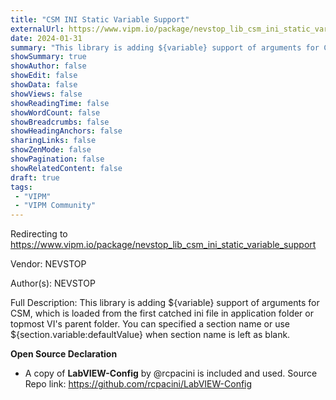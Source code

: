 ```yaml
---
title: "CSM INI Static Variable Support"
externalUrl: https://www.vipm.io/package/nevstop_lib_csm_ini_static_variable_support
date: 2024-01-31
summary: "This library is adding ${variable} support of arguments for CSM, which is loaded from the first catched ini file in application folder or topmost VI's parent folder."
showSummary: true
showAuthor: false
showEdit: false
showData: false
showViews: false
showReadingTime: false
showWordCount: false
showBreadcrumbs: false
showHeadingAnchors: false
sharingLinks: false
showZenMode: false
showPagination: false
showRelatedContent: false
draft: true
tags:
 - "VIPM"
 - "VIPM Community"
---
```


Redirecting to https://www.vipm.io/package/nevstop_lib_csm_ini_static_variable_support

Vendor: NEVSTOP

Author(s): NEVSTOP
 
Full Description:
This library is adding ${variable} support of arguments for CSM, which is loaded from the first catched ini file in application folder or topmost VI's parent folder. You can specified a section name or use ${section.variable:defaultValue} when section name is left as blank.

**Open Source Declaration**
 - A copy of **LabVIEW-Config** by @rcpacini is included and used.  Source Repo link: https://github.com/rcpacini/LabVIEW-Config